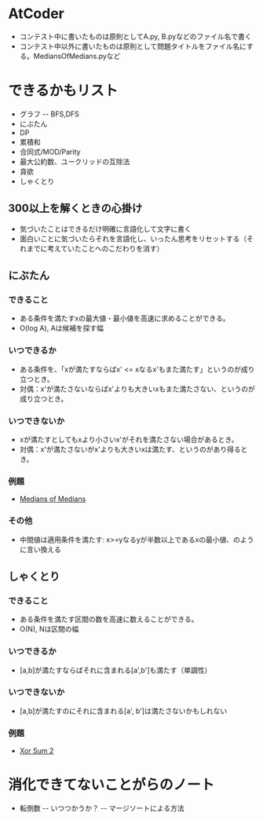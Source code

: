 # AtCoder 
- コンテスト中に書いたものは原則としてA.py, B.pyなどのファイル名で書く
- コンテスト中以外に書いたものは原則として問題タイトルをファイル名にする。MediansOfMedians.pyなど

# できるかもリスト
- グラフ
-- BFS,DFS
- にぶたん
- DP
- 累積和
- 合同式/MOD/Parity
- 最大公約数、ユークリッドの互除法
- 貪欲
- しゃくとり

## 300以上を解くときの心掛け
- 気づいたことはできるだけ明確に言語化して文字に書く
- 面白いことに気づいたらそれを言語化し、いったん思考をリセットする（それまでに考えていたことへのこだわりを消す）
## にぶたん
### できること
- ある条件を満たすxの最大値・最小値を高速に求めることができる。
- O(log A), Aは候補を探す幅
### いつできるか
- ある条件を、「xが満たすならばx' <= xなるx'もまた満たす」というのが成り立つとき。
- 対偶：x'が満たさないならばx'よりも大きいxもまた満たさない、というのが成り立つとき。
### いつできないか
- xが満たすとしてもxより小さいx'がそれを満たさない場合があるとき。
- 対偶：x'が満たさないがx'よりも大きいxは満たす、というのがあり得るとき。
### 例題
- [Medians of Medians](https://beta.atcoder.jp/contests/arc101/tasks/arc101_b)
### その他
- 中間値は適用条件を満たす: x>=yなるyが半数以上であるxの最小値、のように言い換える
## しゃくとり
### できること
- ある条件を満たす区間の数を高速に数えることができる。
- O(N), Nは区間の幅
### いつできるか
- [a,b]が満たすならばそれに含まれる[a',b']も満たす（単調性）
### いつできないか
- [a,b]が満たすのにそれに含まれる[a', b']は満たさないかもしれない
### 例題
- [Xor Sum 2](https://beta.atcoder.jp/contests/abc098/tasks/arc098_b)





# 消化できてないことがらのノート
- 転倒数
-- いつつかうか？
-- マージソートによる方法
